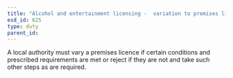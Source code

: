```yaml
---
title: "Alcohol and entertainment licensing -  variation to premises licence"
esd_id: 625
type: duty
parent_id:  
---
```


A local authority must vary a premises licence if certain conditions and prescribed requirements are met or reject if they are not and take such other steps as are required.

